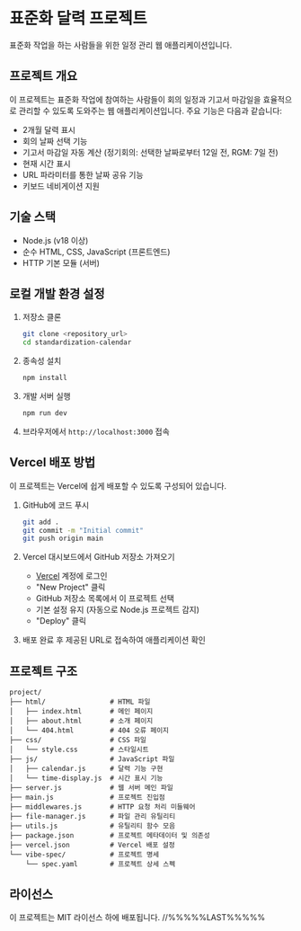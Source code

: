 # 표준화 달력 프로젝트

표준화 작업을 하는 사람들을 위한 일정 관리 웹 애플리케이션입니다.

## 프로젝트 개요

이 프로젝트는 표준화 작업에 참여하는 사람들이 회의 일정과 기고서 마감일을 효율적으로 관리할 수 있도록 도와주는 웹 애플리케이션입니다. 주요 기능은 다음과 같습니다:

- 2개월 달력 표시
- 회의 날짜 선택 기능
- 기고서 마감일 자동 계산 (정기회의: 선택한 날짜로부터 12일 전, RGM: 7일 전)
- 현재 시간 표시
- URL 파라미터를 통한 날짜 공유 기능
- 키보드 네비게이션 지원

## 기술 스택

- Node.js (v18 이상)
- 순수 HTML, CSS, JavaScript (프론트엔드)
- HTTP 기본 모듈 (서버)

## 로컬 개발 환경 설정

1. 저장소 클론
   ```bash
   git clone <repository_url>
   cd standardization-calendar
   ```

2. 종속성 설치
   ```bash
   npm install
   ```

3. 개발 서버 실행
   ```bash
   npm run dev
   ```

4. 브라우저에서 `http://localhost:3000` 접속

## Vercel 배포 방법

이 프로젝트는 Vercel에 쉽게 배포할 수 있도록 구성되어 있습니다.

1. GitHub에 코드 푸시
   ```bash
   git add .
   git commit -m "Initial commit"
   git push origin main
   ```

2. Vercel 대시보드에서 GitHub 저장소 가져오기
   - [Vercel](https://vercel.com) 계정에 로그인
   - "New Project" 클릭
   - GitHub 저장소 목록에서 이 프로젝트 선택
   - 기본 설정 유지 (자동으로 Node.js 프로젝트 감지)
   - "Deploy" 클릭

3. 배포 완료 후 제공된 URL로 접속하여 애플리케이션 확인

## 프로젝트 구조

```
project/
├── html/                # HTML 파일
│   ├── index.html       # 메인 페이지
│   ├── about.html       # 소개 페이지
│   └── 404.html         # 404 오류 페이지
├── css/                 # CSS 파일
│   └── style.css        # 스타일시트
├── js/                  # JavaScript 파일
│   ├── calendar.js      # 달력 기능 구현
│   └── time-display.js  # 시간 표시 기능
├── server.js            # 웹 서버 메인 파일
├── main.js              # 프로젝트 진입점
├── middlewares.js       # HTTP 요청 처리 미들웨어
├── file-manager.js      # 파일 관리 유틸리티
├── utils.js             # 유틸리티 함수 모음
├── package.json         # 프로젝트 메타데이터 및 의존성
├── vercel.json          # Vercel 배포 설정
└── vibe-spec/           # 프로젝트 명세
    └── spec.yaml        # 프로젝트 상세 스펙
```

## 라이선스

이 프로젝트는 MIT 라이선스 하에 배포됩니다.
//%%%%%LAST%%%%%